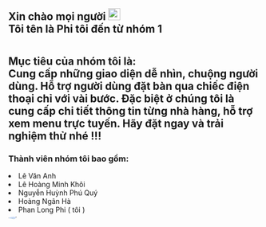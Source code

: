 <h2 color:#212121>Xin chào mọi người <img src="https://github.com/user-attachments/assets/0aefd385-a093-4cb0-82ca-ab5b72189d3d" style="align-item:center; width:24px; height:24px"/>
 <br>Tôi tên là Phi tôi đến từ nhóm 1</h2>
 <h2 color:#212121; style="padding-top:10px">Mục tiêu của nhóm tôi là: <br> Cung cấp những giao diện dễ nhìn, chuộng người dùng. Hỗ trợ người dùng đặt bàn qua chiếc điện thoại chỉ với vài bước. Đặc biệt ở chúng tôi là cung cấp chi tiết thông tin từng nhà hàng, hỗ trợ xem menu trực tuyến. Hãy đặt ngay và trải nghiệm thử nhé !!! </h2>
<h3>Thành viên nhóm tôi bao gồm: </h3>
<li> Lê Văn Anh</li>
<li> Lê Hoàng Minh Khôi</li>
<li> Nguyễn Huỳnh Phú Quý</li>
<li> Hoàng Ngân Hà</li>
<li> Phan Long Phi ( tôi )</li>
 <img src="https://github.com/user-attachments/assets/2bedb0e4-3dad-4b92-b7ba-eb995b74b405" style="display:flex;border-radius:50%;object-fit: cover" width:500px; height:300px;padding:2px;/>
